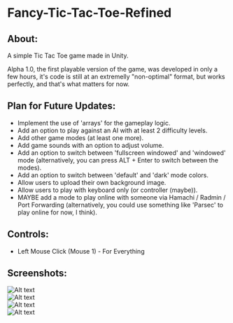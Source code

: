 # Fancy-Tic-Tac-Toe-Refined

## About:  
A simple Tic Tac Toe game made in Unity.  

Alpha 1.0, the first playable version of the game, was developed in only a few hours, it's code is still at an extremelly "non-optimal" format, but works perfectly, and that's what matters for now.  

## Plan for Future Updates:  
- Implement the use of 'arrays' for the gameplay logic.    
- Add an option to play against an AI with at least 2 difficulty levels.  
- Add other game modes (at least one more).  
- Add game sounds with an option to adjust volume.  
- Add an option to switch between 'fullscreen windowed' and 'windowed' mode (alternatively, you can press ALT + Enter to switch between the modes).  
- Add an option to switch between 'default' and 'dark' mode colors.  
- Allow users to upload their own background image.  
- Allow users to play with keyboard only (or controller (maybe)).  
- MAYBE add a mode to play online with someone via Hamachi / Radmin / Port Forwarding (alternatively, you could use something like 'Parsec' to play online for now, I think).  

## Controls:  
- Left Mouse Click (Mouse 1) - For Everything  

## Screenshots:  
![Alt text](https://imgur.com/tAJcsZY.png)  
![Alt text](https://imgur.com/YM94CTv.png)  
![Alt text](https://imgur.com/gUphKDn.png)  
![Alt text](https://imgur.com/vslGEQy.png)  
